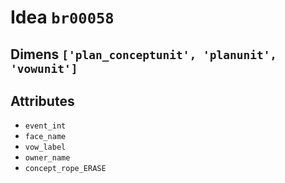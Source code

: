 # Idea `br00058`

## Dimens `['plan_conceptunit', 'planunit', 'vowunit']`

## Attributes
- `event_int`
- `face_name`
- `vow_label`
- `owner_name`
- `concept_rope_ERASE`
